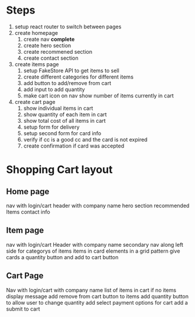 # Steps
1. setup react router to switch between pages
2. create homepage
    1. create nav **complete**
    2. create hero section
    3. create recommened section
    4. create contact section
3. create items page
    1. setup FakeStore API to get items to sell
    2. create different categories for different items
    3. add button to add/remove from cart
    4. add input to add quantity
    5. make cart icon on nav show number of items currently in cart
4. create cart page
    1. show individual items in cart
    2. show quantity of each item in cart
    3. show total cost of all items in cart
    4. setup form for delivery
    5. setup second form for card info
    6. verify if cc is a good cc and the card is not expired 
    7. create confirmation if card was accepted


# Shopping Cart layout
## Home page
nav with login/cart
header with company name
hero section
recommended Items
contact info

## Item page
nav with login/cart
Header with company name
secondary nav along left side for categorys of items
items in card elements in a grid pattern
give cards a quantity button and add to cart button 

## Cart Page
Nav with login/cart
with company name
list of items in cart
if no items display message
add remove from cart button to items
add quantity button to allow user to change quantity
add select payment options for cart
add a submit to cart 